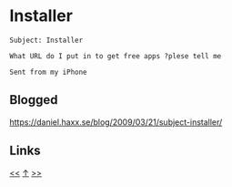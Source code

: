# Installer

    Subject: Installer

    What URL do I put in to get free apps ?plese tell me

    Sent from my iPhone

## Blogged

<https://daniel.haxx.se/blog/2009/03/21/subject-installer/>

## Links

[<<](../2023/2023-11-26.md) [↑](../) [>>](../2010/2010-12-23.md)
